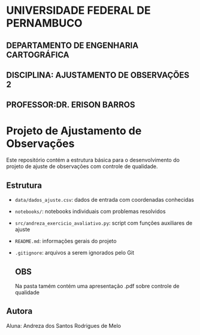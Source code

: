 # UNIVERSIDADE FEDERAL DE PERNAMBUCO
## DEPARTAMENTO DE ENGENHARIA CARTOGRÁFICA
## DISCIPLINA: AJUSTAMENTO DE OBSERVAÇÕES 2
## PROFESSOR:DR. ERISON BARROS 


# Projeto de Ajustamento de Observações

Este repositório contém a estrutura básica para o desenvolvimento do projeto de ajuste de observações com controle de qualidade.

## Estrutura

- `data/dados_ajuste.csv`: dados de entrada com coordenadas conhecidas
- `notebooks/`: notebooks individuais com problemas resolvidos
- `src/andreza_exercicio_avaliativo.py`: script com funções auxiliares de ajuste
- `README.md`: informações gerais do projeto
- `.gitignore`: arquivos a serem ignorados pelo Git

  ## OBS
  Na pasta tamém contém uma apresentação .pdf sobre controle de qualidade

## Autora

Aluna: Andreza dos Santos Rodrigues de Melo

